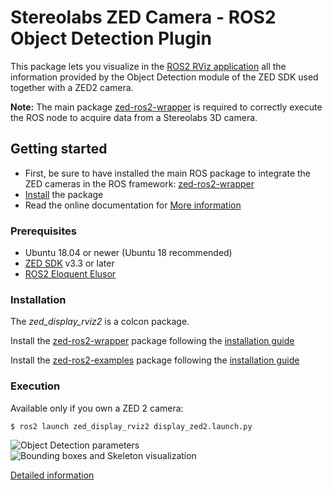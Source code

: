 # Stereolabs ZED Camera - ROS2 Object Detection Plugin

This package lets you visualize in the [ROS2 RViz application](https://github.com/ros2/rviz/tree/eloquent) all the
information provided by the Object Detection module of the ZED SDK used together with a ZED2 camera.

**Note:** The main package [zed-ros2-wrapper](https://github.com/stereolabs/zed-ros2-wrapper)
is required to correctly execute the ROS node to acquire data from a Stereolabs 3D camera.

## Getting started

   - First, be sure to have installed the main ROS package to integrate the ZED cameras in the ROS framework: [zed-ros2-wrapper](https://github.com/stereolabs/zed-ros2-wrapper/#build-the-package)
   - [Install](#Installation) the package
   - Read the online documentation for [More information](https://www.stereolabs.com/docs/ros2/)

### Prerequisites

   - Ubuntu 18.04 or newer (Ubuntu 18 recommended)
   - [ZED SDK](https://www.stereolabs.com/developers/release/latest/) v3.3 or later
   - [ROS2 Eloquent Elusor](https://index.ros.org/doc/ros2/Installation/Eloquent/Linux-Development-Setup/)

### Installation

The *zed_display_rviz2* is a colcon package. 

Install the [zed-ros2-wrapper](https://www.stereolabs.com/documentation/guides/using-zed-with-ros/introduction.html) package
following the [installation guide](https://github.com/stereolabs/zed-ros2-wrapper#build-the-package)

Install the [zed-ros2-examples](https://github.com/stereolabs/zed-ros2-examples) package following the [installation guide](https://github.com/stereolabs/zed-ros2-examples#build-the-package)

### Execution

Available only if you own a ZED 2 camera:

    $ ros2 launch zed_display_rviz2 display_zed2.launch.py

![Object Detection parameters](images/rviz2_od_params.jpg)
![Bounding boxes and Skeleton visualization](images/ZEDM-Rviz.jpg)

[Detailed information](https://www.stereolabs.com/docs/ros2/object-detection/)
